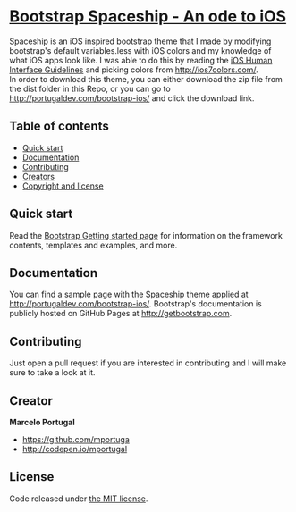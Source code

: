 # [Bootstrap Spaceship - An ode to iOS](http://portugaldev.com/bootstrap-ios/)
Spaceship is an iOS inspired bootstrap theme that I made by modifying bootstrap's default variables.less with iOS colors and
my knowledge of what iOS apps look like. I was able to do this by reading the [iOS Human Interface Guidelines](https://developer.apple.com/library/ios/documentation/UserExperience/Conceptual/MobileHIG/)
and picking colors from <http://ios7colors.com/>.<br />
In order to download this theme, you can either download the zip file from the dist folder in this Repo, or you can go to
<http://portugaldev.com/bootstrap-ios/> and click the download link.

## Table of contents

- [Quick start](#quick-start)
- [Documentation](#documentation)
- [Contributing](#contributing)
- [Creators](#creator)
- [Copyright and license](#license)

## Quick start

Read the [Bootstrap Getting started page](http://getbootstrap.com/getting-started/) for information on the framework contents, templates and examples, and more.

## Documentation

You can find a sample page with the Spaceship theme applied at <http://portugaldev.com/bootstrap-ios/>.
Bootstrap's documentation is publicly hosted on GitHub Pages at <http://getbootstrap.com>.

## Contributing

Just open a pull request if you are interested in contributing and I will make sure to take a look at it.


## Creator

**Marcelo Portugal**

- <https://github.com/mportuga>
- <http://codepen.io/mportugal>


## License

Code released under [the MIT license](https://github.com/twbs/bootstrap/blob/master/LICENSE).
